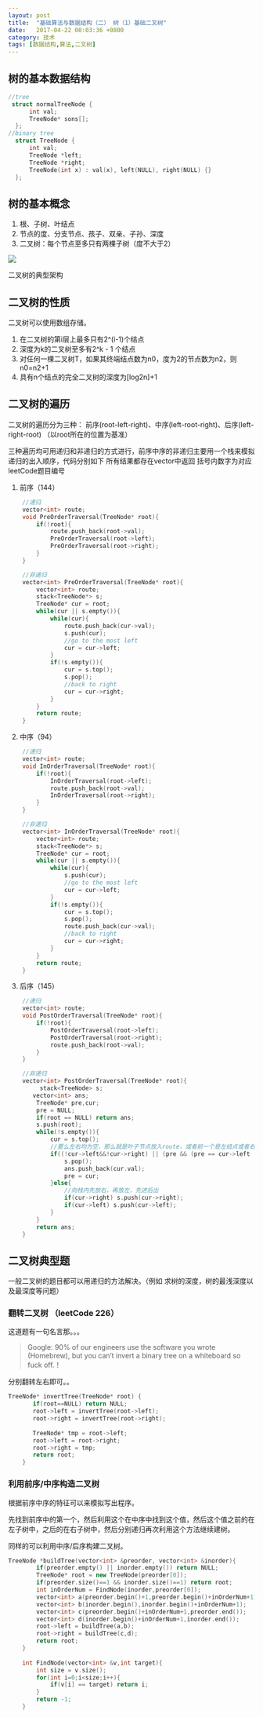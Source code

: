 ```yaml
---
layout: post
title:  "基础算法与数据结构（二） 树（1）基础二叉树"
date:   2017-04-22 00:03:36 +0800
category: 技术
tags: [数据结构,算法,二叉树]
---
```



## 树的基本数据结构
```c++
//tree
 struct normalTreeNode {
      int val;
      TreeNode* sons[];
  };
//binary tree
  struct TreeNode {
      int val;
      TreeNode *left;
      TreeNode *right;
      TreeNode(int x) : val(x), left(NULL), right(NULL) {}
  };
```

## 树的基本概念
1. 根、子树、叶结点
2. 节点的度、分支节点、孩子、双亲、子孙、深度
3. 二叉树：每个节点至多只有两棵子树（度不大于2）

![](/assets/img/blog/tree.png)

二叉树的典型架构

## 二叉树的性质
二叉树可以使用数组存储。

1. 在二叉树的第i层上最多只有2^(i-1)个结点
2. 深度为k的二叉树至多有2^k - 1 个结点
3. 对任何一棵二叉树T，如果其终端结点数为n0，度为2的节点数为n2，则n0=n2+1
4. 具有n个结点的完全二叉树的深度为[log2n]+1

## 二叉树的遍历
二叉树的遍历分为三种： 前序(root-left-right)、中序(left-root-right)、后序(left-right-root)  （以root所在的位置为基准）

三种遍历均可用递归和非递归的方式进行，前序中序的非递归主要用一个栈来模拟递归的出入顺序，代码分别如下
所有结果都存在vector中返回
括号内数字为对应leetCode题目编号

1. 前序（144）
```c++
	//递归
	vector<int> route;
 	void PreOrderTraversal(TreeNode* root){
		if(!root){
			route.push_back(root->val);
			PreOrderTraversal(root->left);
			PreOrderTraversal(root->right);
		}
	}

	//非递归
	vector<int> PreOrderTraversal(TreeNode* root){
		vector<int> route;
		stack<TreeNode*> s;
		TreeNode* cur = root;
		while(cur || s.empty()){
			while(cur){
				route.push_back(cur->val);
				s.push(cur);
				//go to the most left
				cur = cur->left;
			}
			if(!s.empty()){
				cur = s.top();
				s.pop();
				//back to right
				cur = cur->right;
			}
		}
		return route;
	}		
```

2. 中序（94）
```c++
	//递归
	vector<int> route;
 	void InOrderTraversal(TreeNode* root){
		if(!root){
			InOrderTraversal(root->left);
			route.push_back(root->val);
			InOrderTraversal(root->right);
		}
	}

	//非递归
	vector<int> InOrderTraversal(TreeNode* root){
		vector<int> route;
		stack<TreeNode*> s;
		TreeNode* cur = root;
		while(cur || s.empty()){
			while(cur){
				s.push(cur);
				//go to the most left
				cur = cur->left;
			}
			if(!s.empty()){
				cur = s.top();
				s.pop();
				route.push_back(cur->val);
				//back to right
				cur = cur->right;
			}
		}
		return route;
	}	
```

3. 后序（145）
```c++
	//递归
	vector<int> route;
 	void PostOrderTraversal(TreeNode* root){
		if(!root){
			PostOrderTraversal(root->left);
			PostOrderTraversal(root->right);
			route.push_back(root->val);
		}
	}

	//非递归
	vector<int> PostOrderTraversal(TreeNode* root){
		 stack<TreeNode> s;
       vector<int> ans;
        TreeNode* pre,cur;
        pre = NULL;
        if(root == NULL) return ans;
        s.push(root);
        while(!s.empty()){
            cur = s.top();
			//要么左右均为空，那么就是叶子节点放入route，或者前一个是左结点或者右结点回溯回来的，此时也是已经访问过左右放入父节点
            if((!cur->left&&!cur->right) || (pre && (pre == cur->left || pre == cur->right))){
                s.pop();
                ans.push_back(cur.val);
                pre = cur;
            }else{
				//向栈内先放右，再放左，先进后出
                if(cur->right) s.push(cur->right);
                if(cur->left) s.push(cur->left);
            }
        }
        return ans;
	}
```

## 二叉树典型题
一般二叉树的题目都可以用递归的方法解决。（例如 求树的深度，树的最浅深度以及最深度等问题）

### 翻转二叉树 （leetCode 226）
这道题有一句名言那。。。
> Google: 90% of our engineers use the software you wrote (Homebrew), but you can’t invert a binary tree on a whiteboard so fuck off.！  

分别翻转左右即可。。

```c++
TreeNode* invertTree(TreeNode* root) {
       if(root==NULL) return NULL;
       root->left = invertTree(root->left);
       root->right = invertTree(root->right);
       
       TreeNode* tmp = root->left;
       root->left = root->right;
       root->right = tmp;
       return root;
    }
```

### 利用前序/中序构造二叉树

根据前序中序的特征可以来模拟写出程序。

先找到前序中的第一个，然后利用这个在中序中找到这个值，然后这个值之前的在左子树中，之后的在右子树中，然后分别递归再次利用这个方法继续建树。

同样的可以利用中序/后序构建二叉树。

```c++
TreeNode *buildTree(vector<int> &preorder, vector<int> &inorder){
        if(preorder.empty() || inorder.empty()) return NULL;
        TreeNode* root = new TreeNode(preorder[0]);
        if(preorder.size()==1 && inorder.size()==1) return root;
        int inOrderNum = FindNode(inorder,preorder[0]);
        vector<int> a(preorder.begin()+1,preorder.begin()+inOrderNum+1);
        vector<int> b(inorder.begin(),inorder.begin()+inOrderNum+1);
        vector<int> c(preorder.begin()+inOrderNum+1,preorder.end());
        vector<int> d(inorder.begin()+inOrderNum+1,inorder.end());
        root->left = buildTree(a,b);
        root->right = buildTree(c,d);
        return root;
    }
    
    int FindNode(vector<int> &v,int target){
        int size = v.size();
        for(int i=0;i<size;i++){
            if(v[i] == target) return i;
        }
        return -1;
    }
```

